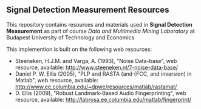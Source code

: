 ## Signal Detection Measurement Resources

This repository contains resources and materials used in **Signal Detection Measurement** as part of course *Data and Multimedia Mining Laboratory* at Budapest University of Technology and Economics

This implemention is built on the following web resources:  
- Steeneken, H.J.M. and Varga, A. (1993), "Noise Data-base", web resource, available: http://www.steeneken.nl/7-noise-data-base/  
- Daniel P. W. Ellis (2005), "PLP and RASTA (and {FCC, and inversion) in Matlab", web resource, available: http://www.ee.columbia.edu/~dpwe/resources/matlab/rastamat/  
- D. Ellis (2009), "Robust Landmark-Based Audio Fingerprinting", web resource, available: http://labrosa.ee.columbia.edu/matlab/fingerprint/

